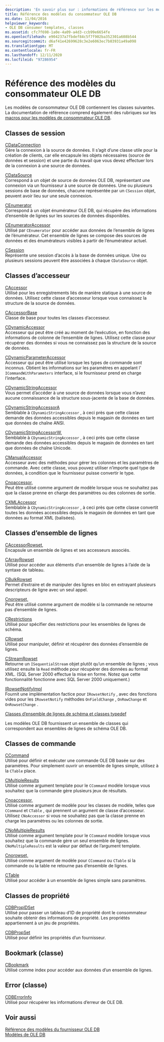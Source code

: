 ```yaml
---
description: 'En savoir plus sur : informations de référence sur les modèles de consommateurs OLE DB'
title: Référence des modèles du consommateur OLE DB
ms.date: 11/04/2016
helpviewer_keywords:
- OLE DB consumer templates, classes
ms.assetid: cfc7f698-1a0e-4a09-a4d3-ccb99e6654fe
ms.openlocfilehash: e904237a7fbdef84c5f7f902ba352301a608b544
ms.sourcegitcommit: d6af41e42699628c3e2e6063ec7b03931a49a098
ms.translationtype: MT
ms.contentlocale: fr-FR
ms.lasthandoff: 12/11/2020
ms.locfileid: "97286954"
---
```

# <a name="ole-db-consumer-templates-reference"></a>Référence des modèles du consommateur OLE DB

Les modèles de consommateur OLE DB contiennent les classes suivantes. La documentation de référence comprend également des rubriques sur les [macros pour les modèles de consommateur OLE DB](../../data/oledb/macros-and-global-functions-for-ole-db-consumer-templates.md).

## <a name="session-classes"></a>Classes de session

[CDataConnection](../../data/oledb/cdataconnection-class.md)<br/>
Gère la connexion à la source de données. Il s’agit d’une classe utile pour la création de clients, car elle encapsule les objets nécessaires (source de données et session) et une partie du travail que vous devez effectuer lors de la connexion à une source de données.

[CDataSource](../../data/oledb/cdatasource-class.md)<br/>
Correspond à un objet de source de données OLE DB, représentant une connexion via un fournisseur à une source de données. Une ou plusieurs sessions de base de données, chacune représentée par un `CSession` objet, peuvent avoir lieu sur une seule connexion.

[CEnumerator](../../data/oledb/cenumerator-class.md)<br/>
Correspond à un objet énumérateur OLE DB, qui récupère des informations d’ensemble de lignes sur les sources de données disponibles.

[CEnumeratorAccessor](../../data/oledb/cenumeratoraccessor-class.md)<br/>
Utilisé par `CEnumerator` pour accéder aux données de l’ensemble de lignes de l’énumérateur. Cet ensemble de lignes se compose des sources de données et des énumérateurs visibles à partir de l’énumérateur actuel.

[CSession](../../data/oledb/csession-class.md)<br/>
Représente une session d’accès à la base de données unique. Une ou plusieurs sessions peuvent être associées à chaque `CDataSource` objet.

## <a name="accessor-classes"></a>Classes d’accesseur

[CAccessor](../../data/oledb/caccessor-class.md)<br/>
Utilisé pour les enregistrements liés de manière statique à une source de données. Utilisez cette classe d’accesseur lorsque vous connaissez la structure de la source de données.

[CAccessorBase](../../data/oledb/caccessorbase-class.md)<br/>
Classe de base pour toutes les classes d’accesseur.

[CDynamicAccessor](../../data/oledb/cdynamicaccessor-class.md)<br/>
Accesseur qui peut être créé au moment de l’exécution, en fonction des informations de colonne de l’ensemble de lignes. Utilisez cette classe pour récupérer des données si vous ne connaissez pas la structure de la source de données.

[CDynamicParameterAccessor](../../data/oledb/cdynamicparameteraccessor-class.md)<br/>
Accesseur qui peut être utilisé lorsque les types de commande sont inconnus. Obtient les informations sur les paramètres en appelant l' `ICommandWithParameters` interface, si le fournisseur prend en charge l’interface.

[CDynamicStringAccessor](../../data/oledb/cdynamicstringaccessor-class.md)<br/>
Vous permet d’accéder à une source de données lorsque vous n’avez aucune connaissance de la structure sous-jacente de la base de données.

[CDynamicStringAccessorA](../../data/oledb/cdynamicstringaccessora-class.md)<br/>
Semblable à `CDynamicStringAccessor` , à ceci près que cette classe demande des données accessibles depuis le magasin de données en tant que données de chaîne ANSI.

[CDynamicStringAccessorW,](../../data/oledb/cdynamicstringaccessorw-class.md)<br/>
Semblable à `CDynamicStringAccessor` , à ceci près que cette classe demande des données accessibles depuis le magasin de données en tant que données de chaîne Unicode.

[CManualAccessor](../../data/oledb/cmanualaccessor-class.md)<br/>
Accesseur avec des méthodes pour gérer les colonnes et les paramètres de commande. Avec cette classe, vous pouvez utiliser n’importe quel type de données, à condition que le fournisseur puisse convertir le type.

[Cnoaccessor,](../../data/oledb/cnoaccessor-class.md)<br/>
Peut être utilisé comme argument de modèle lorsque vous ne souhaitez pas que la classe prenne en charge des paramètres ou des colonnes de sortie.

[CXMLAccessor](../../data/oledb/cxmlaccessor-class.md)<br/>
Semblable à `CDynamicStringAccessor` , à ceci près que cette classe convertit toutes les données accessibles depuis le magasin de données en tant que données au format XML (balisées).

## <a name="rowset-classes"></a>Classes d’ensemble de lignes

[CAccessorRowset,](../../data/oledb/caccessorrowset-class.md)<br/>
Encapsule un ensemble de lignes et ses accesseurs associés.

[CArrayRowset](../../data/oledb/carrayrowset-class.md)<br/>
Utilisé pour accéder aux éléments d’un ensemble de lignes à l’aide de la syntaxe de tableau.

[CBulkRowset](../../data/oledb/cbulkrowset-class.md)<br/>
Permet d’extraire et de manipuler des lignes en bloc en extrayant plusieurs descripteurs de ligne avec un seul appel.

[Cnorowset,](../../data/oledb/cnorowset-class.md)<br/>
Peut être utilisé comme argument de modèle si la commande ne retourne pas d’ensemble de lignes.

[CRestrictions](../../data/oledb/crestrictions-class.md)<br/>
Utilisé pour spécifier des restrictions pour les ensembles de lignes de schéma.

[CRowset](../../data/oledb/crowset-class.md)<br/>
Utilisé pour manipuler, définir et récupérer des données d’ensemble de lignes.

[CStreamRowset](../../data/oledb/cstreamrowset-class.md)<br/>
Retourne un `ISequentialStream` objet plutôt qu’un ensemble de lignes ; vous utilisez ensuite la `Read` méthode pour récupérer des données au format XML. (SQL Server 2000 effectue la mise en forme. Notez que cette fonctionnalité fonctionne avec SQL Server 2000 uniquement.)

[IRowsetNotifyImpl](../../data/oledb/irowsetnotifyimpl-class.md)<br/>
Fournit une implémentation factice pour `IRowsetNotify` , avec des fonctions vides pour les `IRowsetNotify` méthodes `OnFieldChange` , `OnRowChange` et `OnRowsetChange` .

[Classes d’ensemble de lignes de schéma et classes typedef](../../data/oledb/schema-rowset-classes-and-typedef-classes.md)

Les modèles OLE DB fournissent un ensemble de classes qui correspondent aux ensembles de lignes de schéma OLE DB.

## <a name="command-classes"></a>Classes de commande

[CCommand](../../data/oledb/ccommand-class.md)<br/>
Utilisé pour définir et exécuter une commande OLE DB basée sur des paramètres. Pour simplement ouvrir un ensemble de lignes simple, utilisez à la `CTable` place.

[CMultipleResults](../../data/oledb/cmultipleresults-class.md)<br/>
Utilisé comme argument template pour le `CCommand` modèle lorsque vous souhaitez que la commande gère plusieurs jeux de résultats.

[Cnoaccessor,](../../data/oledb/cnoaccessor-class.md)<br/>
Utilisé comme argument de modèle pour les classes de modèle, telles que `CCommand` et `CTable` , qui prennent un argument de classe d’accesseur. Utilisez `CNoAccessor` si vous ne souhaitez pas que la classe prenne en charge les paramètres ou les colonnes de sortie.

[CNoMultipleResults](../../data/oledb/cnomultipleresults-class.md)<br/>
Utilisé comme argument template pour le `CCommand` modèle lorsque vous souhaitez que la commande gère un seul ensemble de lignes. `CNoMultipleResults` est la valeur par défaut de l’argument template.

[Cnorowset,](../../data/oledb/cnorowset-class.md)<br/>
Utilisé comme argument de modèle pour `CCommand` ou `CTable` si la commande ou la table ne retourne pas d’ensemble de lignes.

[CTable](../../data/oledb/ctable-class.md)<br/>
Utilisé pour accéder à un ensemble de lignes simple sans paramètres.

## <a name="property-classes"></a>Classes de propriété

[CDBPropIDSet](../../data/oledb/cdbpropidset-class.md)<br/>
Utilisé pour passer un tableau d’ID de propriété dont le consommateur souhaite obtenir des informations de propriété. Les propriétés appartiennent à un jeu de propriétés.

[CDBPropSet](../../data/oledb/cdbpropset-class.md)<br/>
Utilisé pour définir les propriétés d’un fournisseur.

## <a name="bookmark-class"></a>Bookmark (classe)

[CBookmark](../../data/oledb/cbookmark-class.md)<br/>
Utilisé comme index pour accéder aux données d’un ensemble de lignes.

## <a name="error-class"></a>Error (classe)

[CDBErrorInfo](../../data/oledb/cdberrorinfo-class.md)<br/>
Utilisé pour récupérer les informations d’erreur de OLE DB.

## <a name="see-also"></a>Voir aussi

[Référence des modèles du fournisseur OLE DB](../../data/oledb/ole-db-provider-templates-reference.md)<br/>
[Modèles de OLE DB](../../data/oledb/ole-db-templates.md)
